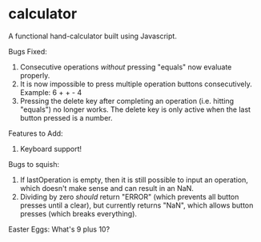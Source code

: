 # calculator
A functional hand-calculator built using Javascript. 

Bugs Fixed:
  1) Consecutive operations *without* pressing "equals" now evaluate properly. 
  2) It is now impossible to press multiple operation buttons consecutively. Example: 6 + + - 4
  3) Pressing the delete key after completing an operation (i.e. hitting "equals") no longer works. The delete key is only active when the last button pressed is a number. 

Features to Add: 
  1) Keyboard support!

Bugs to squish:
  1) If lastOperation is empty, then it is still possible to input an operation, which doesn't make sense and can result in an NaN.
  2) Dividing by zero *should* return "ERROR" (which prevents all button presses until a clear), but currently returns "NaN", which allows button presses (which breaks everything).

Easter Eggs: 
What's 9 plus 10?
